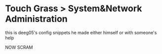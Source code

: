 # Touch Grass > System&Network Administration
this is deeg05's config snippets he made either himself or with someone's help

NOW SCRAM
